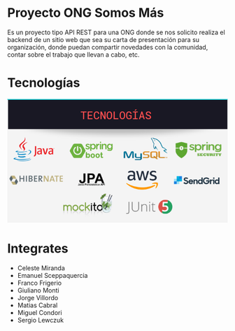# Proyecto ONG Somos Más

Es un proyecto tipo API REST para una ONG donde se nos solicito realiza el backend de un sitio web que sea su carta de presentación para su organización, donde puedan compartir novedades con la comunidad, contar sobre el trabajo que llevan a cabo, etc.

# Tecnologías
![Tecnologias](tecnologias.png)

# Integrates 
 - Celeste Miranda
 - Emanuel Sceppaquercia
 - Franco Frigerio
 - Giuliano Monti
 - Jorge Villordo
 - Matias Cabral
 - Miguel Condori
 - Sergio Lewczuk


